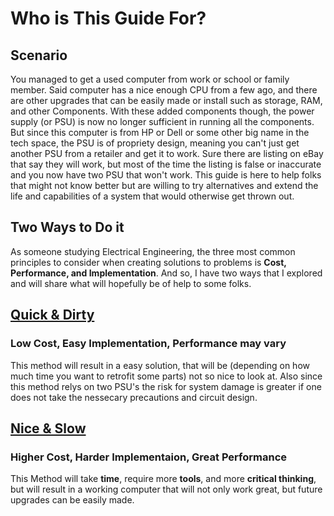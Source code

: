 # Who is This Guide For?
## Scenario
You managed to get a used computer from work or school or family member. Said computer has a nice enough CPU from a few ago, and there are other upgrades that can be easily made or install such as storage, RAM, and other Components. With these added components though, the power supply (or PSU) is now no longer sufficient in running all the components. But since this computer is from HP or Dell or some other big name in the tech space, the PSU is of propriety design, meaning you can't just get another PSU from a retailer and get it to work. Sure there are listing on eBay that say they will work, but most of the time the listing is false or inaccurate and you now have two PSU that won't work. This guide is here to help folks that might not know better but are willing to try alternatives and extend the life and capabilities of a system that would otherwise get thrown out.

## Two Ways to Do it
As someone studying Electrical Engineering, the three most common principles to consider when creating solutions to problems is
**Cost, Performance, and Implementation**. And so, I have two ways that I explored and will share what will hopefully be of help to some folks.
## [Quick & Dirty](quick_and_dirty.md)
### Low Cost, Easy Implementation, Performance may vary
This method will result in a easy solution, that will be (depending on how much time you want to retrofit some parts) not so nice to look at. Also since this method relys on two PSU's the risk for system damage is greater if one does not take the nessecary precautions and circuit design.
## [Nice & Slow](clean_version.md)
### Higher Cost, Harder Implementaion, Great Performance
This Method will take **time**, require more **tools**, and more **critical thinking**, but will result in a working computer that will not only work great, but future upgrades can be easily made.